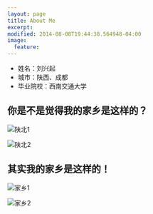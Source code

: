 ```yaml
---
layout: page
title: About Me
excerpt:
modified: 2014-08-08T19:44:38.564948-04:00
image:
  feature:
---
```




* 姓名：刘兴起
* 城市：陕西、成都
* 毕业院校：西南交通大学

## 你是不是觉得我的家乡是这样的？

![陕北1](http://bbs.cpanet.cn/data/attachment/forum/201503/08/110754l9egq99h9zocpprn.jpg)

![陕北2](http://img.pconline.com.cn/images/upload/upc/tx/photoblog/1012/31/c5/6414136_6414136_1293778565425.jpg)

## 其实我的家乡是这样的！

![家乡1](http://www.sanqinyou.com/uploadfiles/2014-03-12/20140312_212931_269.jpg)

![家乡2](http://imgsrc.baidu.com/forum/pic/item/8ad4b31c8701a18b227748df9e2f07082938fe86.jpg)



